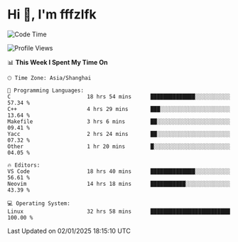 # Hi 👋, I'm fffzlfk

<!--START_SECTION:waka-->
![Code Time](http://img.shields.io/badge/Code%20Time-1%2C077%20hrs%204%20mins-blue)

![Profile Views](http://img.shields.io/badge/Profile%20Views-0-blue)

📊 **This Week I Spent My Time On** 

```text
🕑︎ Time Zone: Asia/Shanghai

💬 Programming Languages: 
C                        18 hrs 54 mins      ██████████████░░░░░░░░░░░   57.34 % 
C++                      4 hrs 29 mins       ███░░░░░░░░░░░░░░░░░░░░░░   13.64 % 
Makefile                 3 hrs 6 mins        ██░░░░░░░░░░░░░░░░░░░░░░░   09.41 % 
Yacc                     2 hrs 24 mins       ██░░░░░░░░░░░░░░░░░░░░░░░   07.32 % 
Other                    1 hr 20 mins        █░░░░░░░░░░░░░░░░░░░░░░░░   04.05 % 

🔥 Editors: 
VS Code                  18 hrs 40 mins      ██████████████░░░░░░░░░░░   56.61 % 
Neovim                   14 hrs 18 mins      ███████████░░░░░░░░░░░░░░   43.39 % 

💻 Operating System: 
Linux                    32 hrs 58 mins      █████████████████████████   100.00 % 
```


 Last Updated on 02/01/2025 18:15:10 UTC
<!--END_SECTION:waka-->
